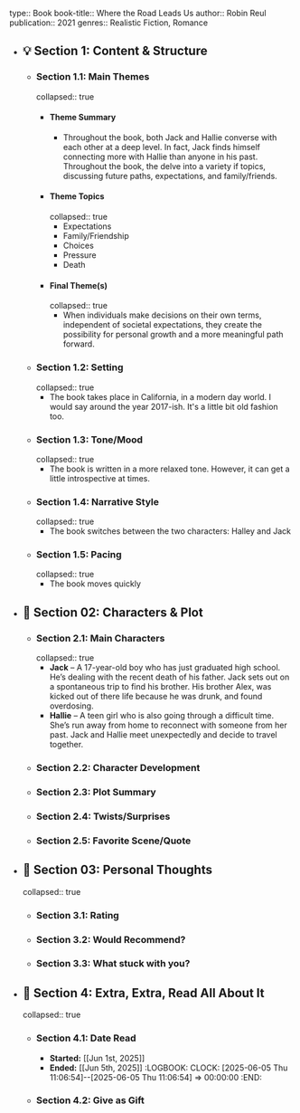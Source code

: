 type:: Book
book-title:: Where the Road Leads Us
author:: Robin Reul
publication:: 2021
genres:: Realistic Fiction, Romance

- ## 💡 Section 1: Content & Structure
	- ### **Section 1.1:** Main Themes
	  collapsed:: true
		- #### Theme Summary
			- Throughout the book, both Jack and Hallie converse with each other at a deep level. In fact, Jack finds himself connecting more with Hallie than anyone in his past. Throughout the book, the delve into a variety if topics, discussing future paths, expectations, and family/friends.
		- #### Theme Topics
		  collapsed:: true
			- Expectations
			- Family/Friendship
			- Choices
			- Pressure
			- Death
		- #### Final Theme(s)
		  collapsed:: true
			- When individuals make decisions on their own terms, independent of societal expectations, they create the possibility for personal growth and a more meaningful path forward.
	- ### **Section 1.2:** Setting
	  collapsed:: true
		- The book takes place in California, in a modern day world. I would say around the year 2017-ish. It's a little bit old fashion too.
	- ### **Section 1.3:** Tone/Mood
	  collapsed:: true
		- The book is written in a more relaxed tone. However, it can get a little introspective at times.
	- ### **Section 1.4:** Narrative Style
	  collapsed:: true
		- The book switches between the two characters: Halley and Jack
	- ### **Section 1.5:** Pacing
	  collapsed:: true
		- The book moves quickly
- ## 🧠 Section 02: Characters & Plot
	- ### **Section 2.1:** Main Characters
	  collapsed:: true
		- **Jack** – A 17-year-old boy who has just graduated high school. He’s dealing with the recent death of his father. Jack sets out on a spontaneous trip to find his brother. His brother Alex, was kicked out of there life because he was drunk, and found overdosing.
		- **Hallie** – A teen girl who is also going through a difficult time. She’s run away from home to reconnect with someone from her past. Jack and Hallie meet unexpectedly and decide to travel together.
	- ### **Section 2.2:** Character Development
	- ### **Section 2.3:** Plot Summary
	- ### **Section 2.4:** Twists/Surprises
	- ### **Section 2.5:** Favorite Scene/Quote
- ## 💭 Section 03: Personal Thoughts
  collapsed:: true
	- ###  **Section 3.1:** Rating
	- ### **Section 3.2:** Would Recommend?
	- ### **Section 3.3:** What stuck with you?
- ## 📰 Section 4: Extra, Extra, Read All About It
  collapsed:: true
	- ### **Section 4.1:** Date Read
		- **Started:** [[Jun 1st, 2025]]
		- **Ended:** [[Jun 5th, 2025]]
		  :LOGBOOK:
		  CLOCK: [2025-06-05 Thu 11:06:54]--[2025-06-05 Thu 11:06:54] =>  00:00:00
		  :END:
	- ### **Section 4.2:** Give as Gift